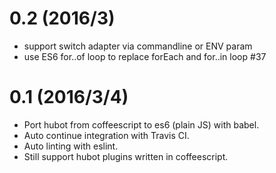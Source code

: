 0.2 (2016/3)
========

* support switch adapter via commandline or ENV param
* use ES6 for..of loop to replace forEach and for..in loop #37

0.1 (2016/3/4)
========

* Port hubot from coffeescript to es6 (plain JS) with babel.
* Auto continue integration with Travis CI.
* Auto linting with eslint.
* Still support hubot plugins written in coffeescript.
